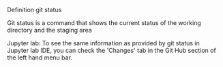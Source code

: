 Definition git status

Git status is a command that shows the current status of the working directory and the staging area

Jupyter lab:
To see the same information as provided by git status in Jupyter lab IDE, you can check the 'Changes' tab in the Git Hub section of the left hand menu bar.